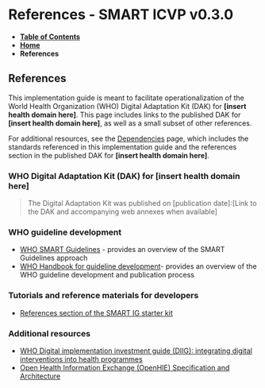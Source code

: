 # References - SMART ICVP v0.3.0

* [**Table of Contents**](toc.md)
* [**Home**](index.md)
* **References**

## References

This implementation guide is meant to facilitate operationalization of the World Health Organization (WHO) Digital Adaptation Kit (DAK) for **[insert health domain here]**. This page includes links to the published DAK for **[insert health domain here]**, as well as a small subset of other references.

For additional resources, see the [Dependencies](dependencies.md) page, which includes the standards referenced in this implementation guide and the references section in the published DAK for **[insert health domain here]**.

### WHO Digital Adaptation Kit (DAK) for [insert health domain here]

> The Digital Adaptation Kit was published on [publication date]:[Link to the DAK and accompanying web annexes when available]

### WHO guideline development

* [WHO SMART Guidelines](https://www.who.int/teams/digital-health-and-innovation/smart-guidelines) - provides an overview of the SMART Guidelines approach
* [WHO Handbook for guideline development](https://www.who.int/publications/i/item/9789241548960)- provides an overview of the WHO guideline development and publication process

### Tutorials and reference materials for developers

* [References section of the SMART IG starter kit](https://worldhealthorganization.github.io/smart-ig-starter-kit/references.html#2)

### Additional resources

* [WHO Digital implementation investment guide (DIIG): integrating digital interventions into health programmes](https://www.who.int/publications/i/item/9789240010567)
* [Open Health Information Exchange (OpenHIE) Specification and Architecture](https://guides.ohie.org/arch-spec/architecture-specification/overview-of-the-architecture)

